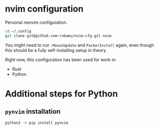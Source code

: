 nvim configuration
========

Personal neovim configuration.

```sh
cd ~/.config
git clone git@github.com:robamu/nvim-cfg.git nvim
```

You might need to run `:MasonUpdate` and `PackerInstall` again, even
though this should be a fully self-installing setup in theory.

Right now, this configuration has been used for work in:

- Rust
- Python

# Additional steps for Python

## `pynvim` installation

```sh
python3 -m pip install pynvim
```
